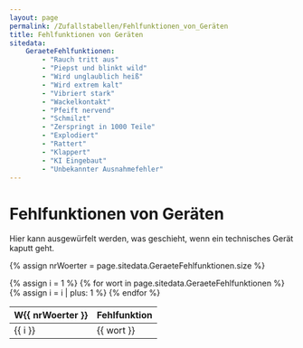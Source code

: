 ```yaml
---
layout: page
permalink: /Zufallstabellen/Fehlfunktionen_von_Geräten
title: Fehlfunktionen von Geräten
sitedata:
    GeraeteFehlfunktionen:
        - "Rauch tritt aus"
        - "Piepst und blinkt wild"
        - "Wird unglaublich heiß"
        - "Wird extrem kalt"
        - "Vibriert stark"
        - "Wackelkontakt"
        - "Pfeift nervend"
        - "Schmilzt"
        - "Zerspringt in 1000 Teile"
        - "Explodiert"
        - "Rattert"
        - "Klappert"
        - "KI Eingebaut"
        - "Unbekannter Ausnahmefehler"
---
```


# Fehlfunktionen von Geräten

Hier kann ausgewürfelt werden, was geschieht, wenn ein technisches Gerät kaputt geht.

{% assign nrWoerter = page.sitedata.GeraeteFehlfunktionen.size %}
<table>
<thead>
<tr><th>W{{ nrWoerter }}</th><th>Fehlfunktion</th></tr>
</thead>
<tbody>
{% assign i = 1 %}
{% for wort in page.sitedata.GeraeteFehlfunktionen %}
    <tr><td>{{ i }}</td><td>{{ wort }}</td></tr>
    {% assign i = i | plus: 1 %}
{% endfor %}
</tbody>
</table>
